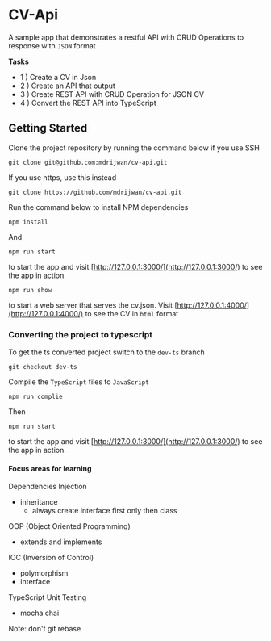 # CV-Api
A sample app that demonstrates a restful API with CRUD Operations to response with `JSON` format

**Tasks**
- 1 )
Create a CV in Json
- 2 )
Create an API that output
- 3 )
Create REST API with CRUD Operation for JSON CV
- 4 )
Convert the REST API into TypeScript

## Getting Started

Clone the project repository by running the command below if you use SSH

```
git clone git@github.com:mdrijwan/cv-api.git
```

If you use https, use this instead

```
git clone https://github.com/mdrijwan/cv-api.git
```

Run the command below to install NPM dependencies

```
npm install
```

And

```
npm run start
```

to start the app and visit [http://127.0.0.1:3000/](http://127.0.0.1:3000/) to see the app in action.

```
npm run show
```

to start a web server that serves the cv.json. Visit [http://127.0.0.1:4000/](http://127.0.0.1:4000/) to see the CV in `html` format

### Converting the project to typescript

To get the ts converted project switch to the `dev-ts` branch

```
git checkout dev-ts
```

Compile the `TypeScript` files to `JavaScript`

```
npm run complie
```

Then

```
npm run start
```

to start the app and visit [http://127.0.0.1:3000/](http://127.0.0.1:3000/) to see the app in action.


#### Focus areas for learning

Dependencies Injection
- inheritance
  + always create interface first only then class

OOP (Object Oriented Programming)
- extends and implements

IOC (Inversion of Control)
- polymorphism
- interface

TypeScript
Unit Testing
- mocha chai

Note: don't git rebase

